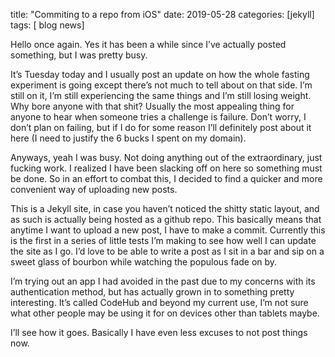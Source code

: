 title: "Commiting to a repo from iOS" date: 2019-05-28 categories: [jekyll] tags: [ blog news]

Hello once again. Yes it has been a while since I’ve actually posted something, but I was pretty busy.


It’s Tuesday today and I usually post an update on how the whole fasting experiment is going except there’s not much to tell about on that side. I’m still on it, I’m still experiencing the same things and I’m still losing weight. Why bore anyone with that shit? Usually the most appealing thing for anyone to hear when someone tries a challenge is failure. Don’t worry, I don’t plan on failing, but if I do for some reason I’ll definitely post about it here (I need to justify the 6 bucks I spent on my domain).

Anyways, yeah I was busy. Not doing anything out of the extraordinary, just fucking work. I realized I have been slacking off on here so something must be done. So in an effort to combat this, I decided to find a quicker and more convenient way of uploading new posts. 

This is a Jekyll site, in case you haven’t noticed the shitty static layout, and as such is actually being hosted as a github repo. This basically means that anytime I want to upload a new post, I have to make a commit. Currently this is the first in a series of little tests I’m making to see how well I can update the site as I go. I’d love to be able to write a post as I sit in a bar and sip on a sweet glass of bourbon while watching the populous fade on by. 

I’m trying out an app I had avoided in the past due to my concerns with its authentication method, but has actually grown in to something pretty interesting. It’s called CodeHub and beyond my current use, I’m not sure what other people may be using it for on devices other than tablets maybe.

I’ll see how it goes. Basically I have even less excuses to not post things now.
